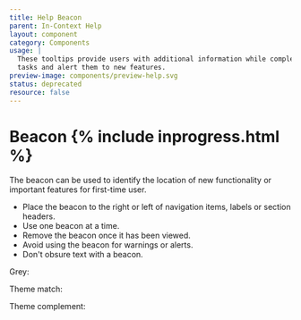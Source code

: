 ```yaml
---
title: Help Beacon
parent: In-Context Help
layout: component
category: Components
usage: |
  These tooltips provide users with additional information while completing
  tasks and alert them to new features.
preview-image: components/preview-help.svg
status: deprecated
resource: false
---
```


# Beacon {% include inprogress.html %}

The beacon can be used to identify the location of new functionality or
important features for first-time user.

- Place the beacon to the right or left of navigation items, labels or section headers.
- Use one beacon at a time.
- Remove the beacon once it has been viewed.
- Avoid using the beacon for warnings or alerts.
- Don't obsure text with a beacon.

<div class="ws-beacons">
  <div class="ws-beacon-con">
    <p>Grey:</p>
    <div class="ds-beacon-con"><span class="ds-beacon ds-tooltip-source temp-beacon" title="<h3 class='ds-tooltip-h3'>New Feature Title</h3><p class='ds-tooltip-p'>A very short explanation of the new feature and something about what it does.</p><div class='ds-btn-group-tooltip'><button class='ds-btn-sm ds-tooltip-btn' onclick='removeTooltips()' type='button'>Learn More</button><button class='ds-btn-sm-sec ds-tooltip-btn' onclick='removeTooltips()' type='button'>Cancel</button></div>"></span></div>
  </div>
  <div class="ws-beacon-con">
    <p>Theme match:</p>
    <div class="ds-beacon-con"><span class="ds-beacon-cyan ds-tooltip-source temp-beacon" title="<h3 class='ds-tooltip-h3'>New Feature Title</h3><p class='ds-tooltip-p'>A very short explanation of the new feature and something about what it does.</p><div class='ds-btn-group-tooltip'><button class='ds-btn-sm ds-tooltip-btn' onclick='removeTooltips()' type='button'>Learn More</button><button class='ds-btn-sm-sec ds-tooltip-btn' onclick='removeTooltips()' type='button'>Cancel</button></div>"></div>
  </div>
  <div class="ws-beacon-con">
    <p>Theme complement:</p>
    <div class="ds-beacon-con"><span class="ds-beacon-orange ds-tooltip-source temp-beacon" title="<h3 class='ds-tooltip-h3'>New Feature Title</h3><p class='ds-tooltip-p'>A very short explanation of the new feature and something about what it does.</p><div class='ds-btn-group-tooltip'><button class='ds-btn-sm ds-tooltip-btn' onclick='removeTooltips()' type='button'>Learn More</button><button class='ds-btn-sm-sec ds-tooltip-btn' onclick='removeTooltips()' type='button'>Cancel</button></div>"></div>
  </div>
</div>
